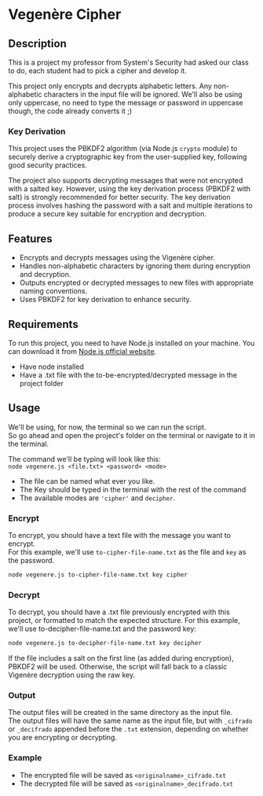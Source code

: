 # Vegenère Cipher

## Description
This is a project my professor from System's Security had asked our class to do, each student had to pick a cipher and develop it.

This project only encrypts and decrypts alphabetic letters. Any non-alphabetic characters in the input file will be ignored. We'll also be using only uppercase, no need to type the message or password in uppercase though, the code already converts it ;)

### Key Derivation

This project uses the PBKDF2 algorithm (via Node.js `crypto` module) to securely derive a cryptographic key from the user-supplied key, following good security practices.

The project also supports decrypting messages that were not encrypted with a salted key. However, using the key derivation process (PBKDF2 with salt) is strongly recommended for better security. The key derivation process involves hashing the password with a salt and multiple iterations to produce a secure key suitable for encryption and decryption.

## Features
- Encrypts and decrypts messages using the Vigenère cipher.
- Handles non-alphabetic characters by ignoring them during encryption and decryption.
- Outputs encrypted or decrypted messages to new files with appropriate naming conventions.
- Uses PBKDF2 for key derivation to enhance security.
## Requirements
To run this project, you need to have Node.js installed on your machine. You can download it from [Node.js official website](https://nodejs.org/).

* Have node installed
* Have a .txt file with the to-be-encrypted/decrypted message in the project folder
## Usage
We'll be using, for now, the terminal so we can run the script.<br>
So go ahead and open the project's folder on the terminal or navigate to it in the terminal.

The command we'll be typing will look like this:<br>
`node vegenere.js <file.txt> <password> <mode>`<br>
* The file can be named what ever you like.<br>
* The Key should be typed in the terminal with the rest of the command
* The available modes are `'cipher'` and `decipher`.

### Encrypt

To encrypt, you should have a text file with the message you want to encrypt.  
For this example, we'll use `to-cipher-file-name.txt` as the file and `key` as the password.

```bash
node vegenere.js to-cipher-file-name.txt key cipher
```

### Decrypt

To decrypt, you should have a .txt file previously encrypted with this project, or formatted to match the expected structure.
For this example, we'll use to-decipher-file-name.txt and the password key:
```bash
node vegenere.js to-decipher-file-name.txt key decipher
```
If the file includes a salt on the first line (as added during encryption), PBKDF2 will be used. Otherwise, the script will fall back to a classic Vigenère decryption using the raw key.

### Output
The output files will be created in the same directory as the input file.<br>
The output files will have the same name as the input file, but with `_cifrado` or `_decifrado` appended before the `.txt` extension, depending on whether you are encrypting or decrypting.

### Example

- The encrypted file will be saved as `<originalname>_cifrado.txt`
- The decrypted file will be saved as `<originalname>_decifrado.txt`
